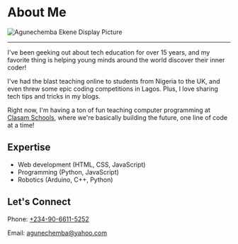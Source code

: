 # About Me

![Agunechemba Ekene Display Picture](https://agunechembaekene.wordpress.com/wp-content/uploads/2025/01/cropped-displaypicturetransparent-background.png)

---

I've been geeking out about tech education for over 15 years, and my favorite thing is helping young minds around the world discover their inner coder!

I've had the blast teaching online to students from Nigeria to the UK, and even threw some epic coding competitions in Lagos. Plus, I love sharing tech tips and tricks in my blogs.

Right now, I'm having a ton of fun teaching computer programming at [Clasam Schools](https://clasamschools.com/), where we're basically building the future, one line of code at a time!

## Expertise

- Web development (HTML, CSS, JavaScript)
- Programming (Python, JavaScript)
- Robotics (Arduino, C++, Python)

## Let's Connect

Phone: [+234-90-6611-5252](tel:+2349066115252)

Email: [agunechemba@yahoo.com](mailto:agunechemba@yahoo.com)
